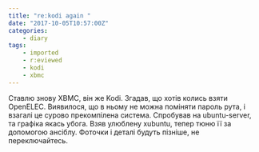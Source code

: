 ```yaml
---
title: "re:kodi again "
date: "2017-10-05T10:57:00Z"
categories:
    - diary
tags:
    - imported
    - r:eviewed
    - kodi
    - xbmc
---
```


Ставлю знову XBMC, він же Kodi. Згадав, що хотів колись взяти OpenELEC. Виявилося, що в ньому не можна поміняти пароль рута, і взагалі це сурово прекомпілена система. Спробував на ubuntu-server, та графіка якась убога. Взяв улюблену xubuntu, тепер тюню її за допомогою ансіблу.
Фоточки і деталі будуть пізніше, не переключайтесь.
